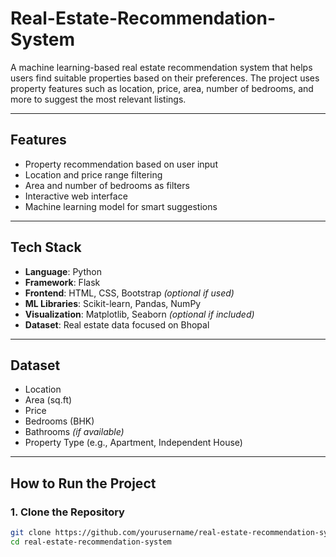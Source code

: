 # Real-Estate-Recommendation-System
A machine learning-based real estate recommendation system that helps users find suitable properties based on their preferences. The project uses property features such as location, price, area, number of bedrooms, and more to suggest the most relevant listings.

---

##  Features

- Property recommendation based on user input
- Location and price range filtering
- Area and number of bedrooms as filters
- Interactive web interface
- Machine learning model for smart suggestions

---

## Tech Stack

- **Language**: Python
- **Framework**: Flask
- **Frontend**: HTML, CSS, Bootstrap *(optional if used)*
- **ML Libraries**: Scikit-learn, Pandas, NumPy
- **Visualization**: Matplotlib, Seaborn *(optional if included)*
- **Dataset**: Real estate data focused on Bhopal

---

## Dataset

- Location  
- Area (sq.ft)  
- Price  
- Bedrooms (BHK)  
- Bathrooms *(if available)*  
- Property Type (e.g., Apartment, Independent House)

---

## How to Run the Project

### 1. Clone the Repository
```bash
git clone https://github.com/yourusername/real-estate-recommendation-system.git
cd real-estate-recommendation-system

